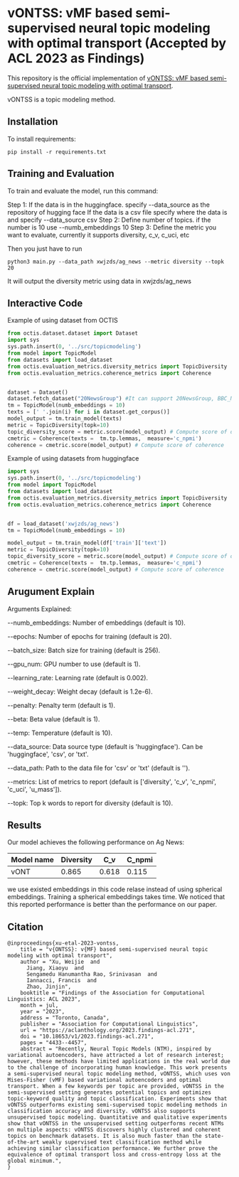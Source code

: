 

# vONTSS: vMF based semi-supervised neural topic modeling with optimal transport (Accepted by ACL 2023 as Findings)

This repository is the official implementation of [vONTSS: vMF based semi-supervised neural topic modeling with optimal transport](https://aclanthology.org/2023.findings-acl.271.pdf). 

vONTSS is a topic modeling method.


## Installation



To install requirements:

```setup
pip install -r requirements.txt
```


## Training and Evaluation

To train and evaluate the model, run this command:



Step 1: If the data is in the huggingface. specify --data_source as the repository of hugging face
If the data is a csv file specify where the data is and specify --data_source csv
Step 2: Define number of topics. if the number is 10 use --numb_embeddings 10
Step 3: Define the metric you want to evaluate, currently it supports diversity, c_v, c_uci, etc

Then you just have to run 
```train
python3 main.py --data_path xwjzds/ag_news --metric diversity --topk 20
```
It will output the diversity metric using data in xwjzds/ag_news 


## Interactive Code

Example of using dataset from OCTIS



```python
from octis.dataset.dataset import Dataset
import sys
sys.path.insert(0, '../src/topicmodeling')
from model import TopicModel
from datasets import load_dataset
from octis.evaluation_metrics.diversity_metrics import TopicDiversity
from octis.evaluation_metrics.coherence_metrics import Coherence


dataset = Dataset()
dataset.fetch_dataset("20NewsGroup") #It can support 20NewsGroup, BBC_News, DBLP, DBPedia_IT
tm = TopicModel(numb_embeddings = 10)
texts = [' '.join(i) for i in dataset.get_corpus()]
model_output = tm.train_model(texts)
metric = TopicDiversity(topk=10)
topic_diversity_score = metric.score(model_output) # Compute score of diversity
cmetric = Coherence(texts =  tm.tp.lemmas,  measure='c_npmi')
coherence = cmetric.score(model_output) # Compute score of coherence
```

Example of using datasets from huggingface
```python
import sys
sys.path.insert(0, '../src/topicmodeling')
from model import TopicModel
from datasets import load_dataset
from octis.evaluation_metrics.diversity_metrics import TopicDiversity
from octis.evaluation_metrics.coherence_metrics import Coherence


df = load_dataset('xwjzds/ag_news')
tm = TopicModel(numb_embeddings = 10)

model_output = tm.train_model(df['train']['text'])
metric = TopicDiversity(topk=10)
topic_diversity_score = metric.score(model_output) # Compute score of diversity
cmetric = Coherence(texts =  tm.tp.lemmas,  measure='c_npmi')
coherence = cmetric.score(model_output) # Compute score of coherence

```

## Arugument Explain

Arguments Explained:

--numb_embeddings: Number of embeddings (default is 10).

--epochs: Number of epochs for training (default is 20).

--batch_size: Batch size for training (default is 256).

--gpu_num: GPU number to use (default is 1).

--learning_rate: Learning rate (default is 0.002).

--weight_decay: Weight decay (default is 1.2e-6).

--penalty: Penalty term (default is 1).

--beta: Beta value (default is 1).

--temp: Temperature (default is 10).

--data_source: Data source type (default is 'huggingface'). Can be 'huggingface', 'csv', or 'txt'.

--data_path: Path to the data file for 'csv' or 'txt' (default is '').

--metrics: List of metrics to report (default is ['diversity', 'c_v', 'c_npmi', 'c_uci', 'u_mass']).

--topk: Top k words to report for diversity (default is 10).



## Results

Our model achieves the following performance on Ag News: 



| Model name         | Diversity       | C_v            | C_npmi         |
| ------------------ |---------------- | -------------- | -------------- |
| vONT               |     0.865       |      0.618     | 0.115          |


we use existed embeddings in this code relase instead of using spherical embeddings. Training a spherical embeddings takes time. We noticed that this reported performance is better than the performance on our paper. 


## Citation
```
@inproceedings{xu-etal-2023-vontss,
    title = "v{ONTSS}: v{MF} based semi-supervised neural topic modeling with optimal transport",
    author = "Xu, Weijie  and
      Jiang, Xiaoyu  and
      Sengamedu Hanumantha Rao, Srinivasan  and
      Iannacci, Francis  and
      Zhao, Jinjin",
    booktitle = "Findings of the Association for Computational Linguistics: ACL 2023",
    month = jul,
    year = "2023",
    address = "Toronto, Canada",
    publisher = "Association for Computational Linguistics",
    url = "https://aclanthology.org/2023.findings-acl.271",
    doi = "10.18653/v1/2023.findings-acl.271",
    pages = "4433--4457",
    abstract = "Recently, Neural Topic Models (NTM), inspired by variational autoencoders, have attracted a lot of research interest; however, these methods have limited applications in the real world due to the challenge of incorporating human knowledge. This work presents a semi-supervised neural topic modeling method, vONTSS, which uses von Mises-Fisher (vMF) based variational autoencoders and optimal transport. When a few keywords per topic are provided, vONTSS in the semi-supervised setting generates potential topics and optimizes topic-keyword quality and topic classification. Experiments show that vONTSS outperforms existing semi-supervised topic modeling methods in classification accuracy and diversity. vONTSS also supports unsupervised topic modeling. Quantitative and qualitative experiments show that vONTSS in the unsupervised setting outperforms recent NTMs on multiple aspects: vONTSS discovers highly clustered and coherent topics on benchmark datasets. It is also much faster than the state-of-the-art weakly supervised text classification method while achieving similar classification performance. We further prove the equivalence of optimal transport loss and cross-entropy loss at the global minimum.",
}
```
